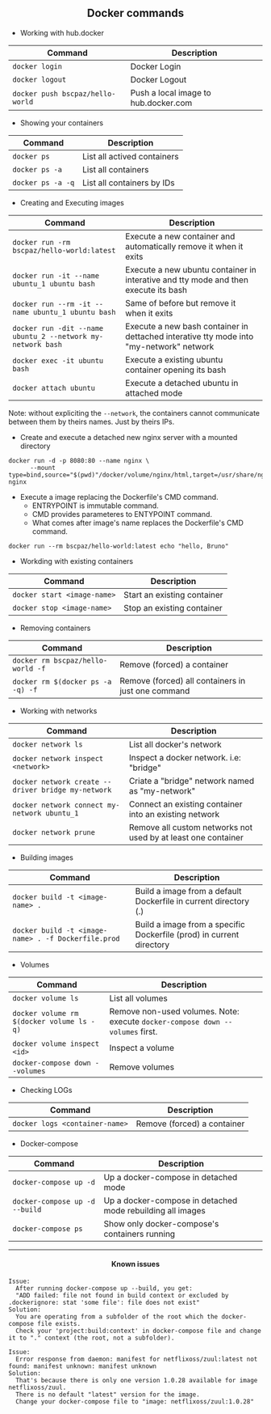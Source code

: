 <h2 align="center">Docker commands</h2>

* Working with hub.docker

| Command | Description |
| --- | --- |
| `docker login` | Docker Login |
| `docker logout` | Docker Logout |
| `docker push bscpaz/hello-world` | Push a local image to hub.docker.com |


* Showing your containers
 
| Command | Description |
| --- | --- |
| `docker ps` | List all actived containers |
| `docker ps -a` | List all containers |
| `docker ps -a -q` | List all containers by IDs |


* Creating and Executing images

| Command | Description |
| ------ | --- |
| `docker run -rm bscpaz/hello-world:latest` | Execute a new container and automatically remove it when it exits |
| `docker run -it --name ubuntu_1 ubuntu bash` | Execute a new ubuntu container in interative and tty mode and then execute its bash |
| `docker run --rm -it --name ubuntu_1 ubuntu bash` | Same of before but remove it when it exits |
| `docker run -dit --name ubuntu_2 --network my-network bash` | Execute a new bash container in dettached interative tty mode into "my-network" network |
| `docker exec -it ubuntu bash` | Execute a existing ubuntu container opening its bash |
| `docker attach ubuntu` | Execute a detached ubuntu in attached mode |

Note: without expliciting the `--network`, the containers cannot communicate between them by theirs names. Just by theirs IPs.


* Create and execute a detached new nginx server with a mounted directory
```
docker run -d -p 8080:80 --name nginx \
      --mount type=bind,source="$(pwd)"/docker/volume/nginx/html,target=/usr/share/nginx/html nginx
```

* Execute a image replacing the Dockerfile's CMD command.
  * ENTRYPOINT is immutable command. 
  * CMD provides parameteres to ENTYPOINT command.
  * What comes after image's name replaces the Dockerfile's CMD command.
```
docker run --rm bscpaz/hello-world:latest echo "hello, Bruno"
```

* Workding with existing containers
 
| Command | Description |
| --- | --- |
| `docker start <image-name>` | Start an existing container |
| `docker stop <image-name>` | Stop an existing container |

* Removing containers

| Command | Description |
| --- | --- |
| `docker rm bscpaz/hello-world -f` | Remove (forced) a container |
| `docker rm $(docker ps -a -q) -f` | Remove (forced) all containers in just one command |


* Working with networks

| Command | Description |
| --- | --- |
| `docker network ls` | List all docker's network |
| `docker network inspect <network>` | Inspect a docker network. i.e: "bridge" |
| `docker network create --driver bridge my-network` | Criate a "bridge" network named as "my-network" |
| `docker network connect my-network ubuntu_1` | Connect an existing container into an existing network |
| `docker network prune` |Remove all custom networks not used by at least one container |

* Building images

| Command | Description |
| --- | --- |
| `docker build -t <image-name> .` | Build a image from a default Dockerfile in current directory (.) |
| `docker build -t <image-name> . -f Dockerfile.prod` | Build a image from a specific Dockerfile (prod) in current directory |

* Volumes

| Command | Description |
| --- | --- |
| `docker volume ls` | List all volumes |
| `docker volume rm $(docker volume ls -q)` | Remove non-used volumes. Note: execute `docker-compose down --volumes` first. |
| `docker volume inspect <id>` | Inspect a volume |
| `docker-compose down --volumes` | Remove volumes |




* Checking LOGs

| Command | Description |
| --- | --- |
| `docker logs <container-name>` | Remove (forced) a container |

* Docker-compose

| Command | Description |
| --- | --- |
| `docker-compose up -d` | Up a docker-compose in detached mode |
| `docker-compose up -d --build` | Up a docker-compose in detached mode rebuilding all images |
| `docker-compose ps` | Show only docker-compose's containers running |

<hr>
<h4 align="center">Known issues</h4>

```
Issue: 
  After running docker-compose up --build, you get:
  "ADD failed: file not found in build context or excluded by .dockerignore: stat 'some file': file does not exist"
Solution: 
  You are operating from a subfolder of the root which the docker-compose file exists.
  Check your 'project:build:context' in docker-compose file and change it to "." context (the root, not a subfolder).
```

```
Issue: 
  Error response from daemon: manifest for netflixoss/zuul:latest not found: manifest unknown: manifest unknown
Solution: 
  That's because there is only one version 1.0.28 available for image netflixoss/zuul. 
  There is no default "latest" version for the image.
  Change your docker-compose file to "image: netflixoss/zuul:1.0.28"
```




